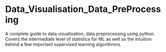 # Data_Visualisation_Data_PreProcessing

A complete guide to data visualisation, data preprocessing using python. Covers the intermediate level of statistics for ML as well as the intuition behind a few important supervised learning algorithmns.
